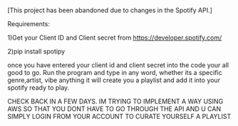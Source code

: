 [This project has been abandoned due to changes in the Spotify API.]



Requirements:

1)Get your Client ID and Client secret from https://developer.spotify.com/ 

2)pip install spotipy

once you have entered your client id and client secret into the code your all good to go. 
Run the program and type in any word, whether its a specific genre,artist, vibe anything it will create you a playlist and add it into your spotify ready to play.

CHECK BACK IN A FEW DAYS. IM TRYING TO IMPLEMENT A WAY USING AWS SO THAT YOU DONT HAVE TO GO THROUGH THE API AND U CAN SIMPLY LOGIN FROM YOUR ACCOUNT TO CURATE YOURSELF A PLAYLIST

